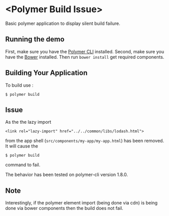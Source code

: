 # \<Polymer Build Issue\>

Basic polymer application to display silent build failure.

## Running the demo

First, make sure you have the [Polymer CLI](https://www.npmjs.com/package/polymer-cli) installed.
Second, make sure you have the [Bower](https://bower.io/) installed. Then run `bower install` get required components.

## Building Your Application

To build use : 

```
$ polymer build
```

## Issue

As the the lazy import 

```
<link rel="lazy-import" href="../../common/libs/lodash.html">

```

from the app shell (`src/components/my-app/my-app.html`) has been removed. It will cause the 

``` 
$ polymer build 

```

command to fail.

The behavior has been tested on polymer-cli version 1.8.0.


## Note
Interestingly, if the polymer element import (being done via cdn) is being done via bower components then the build does not fail.
